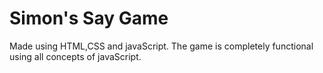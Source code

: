 # Simon's Say Game

Made using HTML,CSS and javaScript.
The game is completely functional using all concepts of javaScript.
